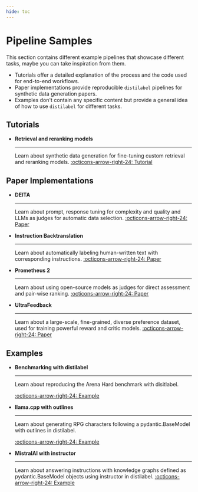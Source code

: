 ```yaml
---
hide: toc
---
```

# Pipeline Samples

This section contains different example pipelines that showcase different tasks, maybe you can take inspiration from them.

- Tutorials offer a detailed explanation of the process and the code used for end-to-end workflows.
- Paper implementations provide reproducible `distilabel` pipelines for synthetic data generation papers.
- Examples don't contain any specific content but provide a general idea of how to use `distilabel` for different tasks.

## Tutorials

<div class="grid cards" markdown>

-   __Retrieval and reranking models__

    ---

    Learn about synthetic data generation for fine-tuning custom retrieval and reranking models.
    [:octicons-arrow-right-24: Tutorial](../tutorials/GenerateSentencePair.ipynb)

</div>

## Paper Implementations

<div class="grid cards" markdown>

-   __DEITA__

    ---

    Learn about prompt, response tuning for complexity and quality and LLMs as judges for automatic data selection.
    [:octicons-arrow-right-24: Paper](../papers/deita.md)

-   __Instruction Backtranslation__

    ---

    Learn about automatically labeling human-written text with corresponding instructions.
    [:octicons-arrow-right-24: Paper](../papers/instruction_backtranslation.md)

-   __Prometheus 2__

    ---

    Learn about using open-source models as judges for direct assessment and pair-wise ranking.
    [:octicons-arrow-right-24: Paper](../papers/prometheus.md)

-   __UltraFeedback__

    ---

    Learn about a large-scale, fine-grained, diverse preference dataset, used for training powerful reward and critic models.
    [:octicons-arrow-right-24: Paper](../papers/ultrafeedback.md)

</div>

## Examples

<div class="grid cards" markdown>

-   __Benchmarking with distilabel__

    ---

    Learn about reproducing the Arena Hard benchmark with disitlabel.

    [:octicons-arrow-right-24: Example](./benchmarking_with_distilabel.md)

-   __llama.cpp with outlines__

    ---

    Learn about generating RPG characters following a pydantic.BaseModel with outlines in distilabel.

    [:octicons-arrow-right-24: Example](./llama_cpp_with_outlines.md)

-   __MistralAI with instructor__

    ---

    Learn about answering instructions with knowledge graphs defined as pydantic.BaseModel objects using instructor in distilabel.
    [:octicons-arrow-right-24: Example](../papers/prometheus.md)


</div>





